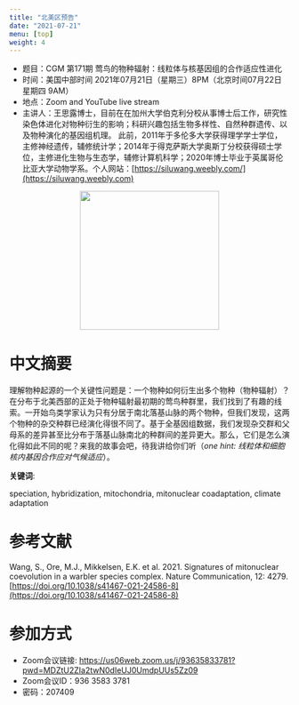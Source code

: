 ```yaml
---
title: "北美区预告"
date: "2021-07-21"
menu: [top]
weight: 4
---
```


- 题目：CGM 第171期 莺鸟的物种辐射：线粒体与核基因组的合作适应性进化
- 时间：美国中部时间 2021年07月21日（星期三）8PM（北京时间07月22日 星期四 9AM）
- 地点：Zoom and YouTube live stream
- 主讲人：王思露博士，目前在在加州大学伯克利分校从事博士后工作，研究性染色体进化对物种衍生的影响；科研兴趣包括生物多样性、自然种群遗传、以及物种演化的基因组机理。 此前，2011年于多伦多大学获得理学学士学位，主修神经遗传，辅修统计学；2014年于得克萨斯大学奥斯丁分校获得硕士学位，主修进化生物与生态学，辅修计算机科学；2020年博士毕业于英属哥伦比亚大学动物学系。个人网站：[https://siluwang.weebly.com/](https://siluwang.weebly.com)

<div align="center">
<img src="https://i.ibb.co/pjYCsrn/US171-siluwang.jpg" height=250>
</div>

# 中文摘要

理解物种起源的一个关键性问题是：一个物种如何衍生出多个物种（物种辐射）？在分布于北美西部的正处于物种辐射最初期的莺鸟种群里，我们找到了有趣的线索。一开始鸟类学家认为只有分居于南北落基山脉的两个物种，但我们发现，这两个物种的杂交种群已经演化得很不同了。基于全基因组数据，我们发现杂交群和父母系的差异甚至比分布于落基山脉南北的种群间的差异更大。那么，它们是怎么演化得如此不同的呢？来我的故事会吧，待我讲给你们听（*one hint: 线粒体和细胞核内基因合作应对气候适应*）。


**关键词**:

speciation, hybridization, mitochondria, mitonuclear coadaptation, climate adaptation


# 参考文献

Wang, S., Ore, M.J., Mikkelsen, E.K. et al. 2021. Signatures of mitonuclear coevolution in a warbler species complex. Nature Communication, 12: 4279. [https://doi.org/10.1038/s41467-021-24586-8](https://doi.org/10.1038/s41467-021-24586-8)

# 参加方式
- Zoom会议链接: https://us06web.zoom.us/j/93635833781?pwd=MDZtU2ZIa2twN0dIeUJ0UmdpUUs5Zz09
- Zoom会议ID：936 3583 3781
- 密码：207409
